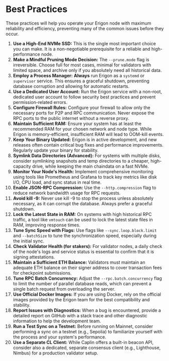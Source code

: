 # Best Practices

These practices will help you operate your Erigon node with maximum reliability and efficiency, preventing many of the common issues before they occur.

1. **Use a High-End NVMe SSD:** This is the single most important choice you can make. It is a non-negotiable prerequisite for a reliable and high-performance node.  
2. **Make a Mindful Pruning Mode Decision:** The `--prune.mode` flag is irreversible. Choose full for most cases, minimal for validators with limited space, and archive only if you absolutely need all historical data.  
3. **Employ a Process Manager:** **Always** run Erigon as a `systemd` or `supervisor` service. This ensures a graceful shutdown, preventing database corruption and allowing for automatic restarts.  
4. **Use a Dedicated User Account:** Run the Erigon service with a non-root, dedicated user account to follow security best practices and prevent permission-related errors.  
5. **Configure Firewall Rules:** Configure your firewall to allow only the necessary ports for P2P and RPC communication. Never expose the RPC ports to the public internet without a reverse proxy.  
6. **Maintain Sufficient RAM:** Ensure your system has at least the recommended RAM for your chosen network and node type. While Erigon is memory-efficient, insufficient RAM will lead to OOM-kill events.  
7. **Keep Your Binary Updated:** Erigon is in active development, and new releases often contain critical bug fixes and performance improvements. Regularly update your binary for stability.  
8. **Symlink Data Directories (Advanced):** For systems with multiple disks, consider symlinking snapshots and temp directories to a cheaper, high-capacity drive, while keeping the main chaindata on a fast NVMe.  
9. **Monitor Your Node's Health:** Implement comprehensive monitoring using tools like Prometheus and Grafana to track key metrics like disk I/O, CPU load, and sync status in real time.  
10. **Enable JSON-RPC Compression:** Use the `--http.compression` flag to reduce network bandwidth usage for RPC requests.  
11. **Avoid kill \-9:** Never use kill \-9 to stop the process unless absolutely necessary, as it can corrupt the database. Always prefer a graceful shutdown.  
12. **Lock the Latest State in RAM:** On systems with high historical RPC traffic, a tool like `vmtouch` can be used to lock the latest state files in RAM, improving response times.  
13. **Tune Sync Speed with Flags:** Use flags like `--sync.loop.block.limit` and `--batchSize` to tune the synchronization speed, especially during the initial sync.  
14. **Check Validator Health (for stakers):** For validator nodes, a daily check of the node's logs and service status is essential to confirm that it is signing attestations.  
15. **Maintain a Sufficient ETH Balance:** Validators must maintain an adequate ETH balance on their signer address to cover transaction fees for checkpoint submissions.  
16. **Tune RPC Batch Concurrency:** Adjust the `--rpc.batch.concurrency` flag to limit the number of parallel database reads, which can prevent a single batch request from overloading the server.  
17. **Use Official Docker Images:** If you are using Docker, rely on the official images provided by the Erigon team for the best compatibility and stability.  
18. **Report Issues with Diagnostics:** When a bug is encountered, provide a detailed report on GitHub with a stack trace and other diagnostic information to help the development team.  
19. **Run a Test Sync on a Testnet:** Before running on Mainnet, consider performing a sync on a testnet (e.g., Sepolia) to familiarize yourself with the process and your system's performance.  
20. **Use a Separate CL Client:** While Caplin offers a built-in beacon API, consider also a dedicated, separate consensus client (e.g., Lighthouse, Nimbus) for a production validator setup.